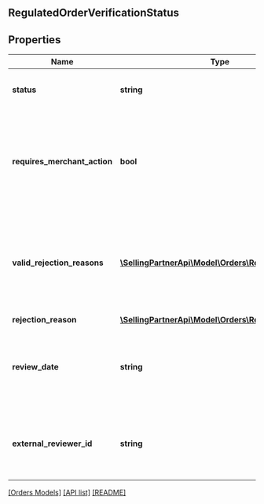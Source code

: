 ## RegulatedOrderVerificationStatus

## Properties

Name | Type | Description | Notes
------------ | ------------- | ------------- | -------------
**status** | **string** | The verification status of the order. |
**requires_merchant_action** | **bool** | Whether the regulated information provided in the order requires a review by the merchant. |
**valid_rejection_reasons** | [**\SellingPartnerApi\Model\Orders\RejectionReason[]**](RejectionReason.md) | A list of valid rejection reasons that may be used to reject the order&#39;s regulated information. |
**rejection_reason** | [**\SellingPartnerApi\Model\Orders\RejectionReason**](RejectionReason.md) |  | [optional]
**review_date** | **string** | The date the order was reviewed. In ISO 8601 date time format. | [optional]
**external_reviewer_id** | **string** | The identifier for the order&#39;s regulated information reviewer. | [optional]

[[Orders Models]](../) [[API list]](../../Api) [[README]](../../../README.md)
